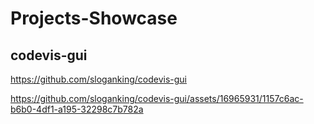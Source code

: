 # Projects-Showcase



## codevis-gui
https://github.com/sloganking/codevis-gui

https://github.com/sloganking/codevis-gui/assets/16965931/1157c6ac-b6b0-4df1-a195-32298c7b782a
